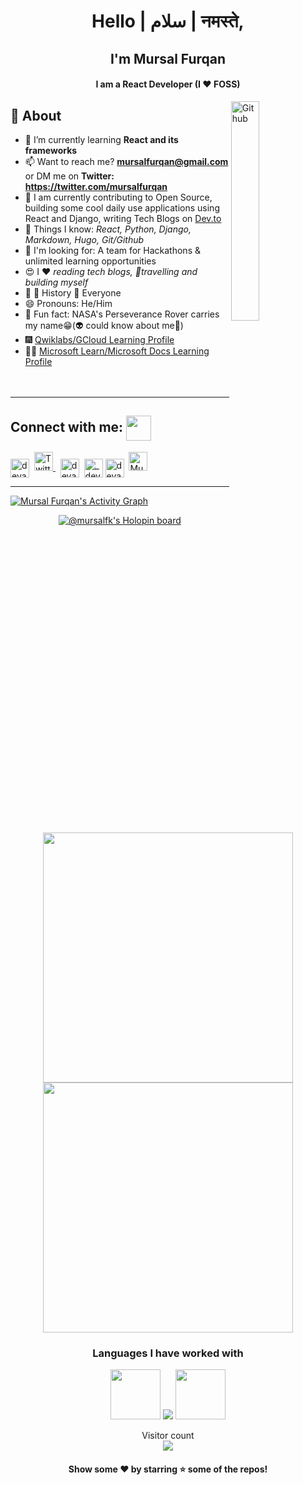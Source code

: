<span color="#000000">
<h1 align="center">Hello | سلام | नमस्ते,</h1>  
<h2 align="center"> I'm Mursal Furqan</h1>
<h4 align="center">I am a React Developer (I ❤️ FOSS)</h2>

<img width="30%" align="right" alt="Github" src="https://user-images.githubusercontent.com/48678280/88862734-4903af80-d201-11ea-968b-9c939d88a37c.gif"/>


## 🧐 About

- 🌱 I’m currently learning **React and its frameworks**
- 📫 Want to reach me? **mursalfurqan@gmail.com** or DM me on **Twitter: https://twitter.com/mursalfurqan**
- 🔭 I am currently contributing to Open Source, building some cool daily use applications using React and Django, writing Tech Blogs on <a href = "https://dev.to/mursalfk/">Dev.to</a>
- 👀 Things I know: <i> React, Python, Django, Markdown, Hugo, Git/Github</i> 
- 👐 I'm looking for: A team for Hackathons &  unlimited learning opportunities
- 😍 I ❤️ <i>reading tech blogs, 💫travelling and building myself</i>
- 💌 💝 History 🙏 Everyone
- 😄 Pronouns: He/Him 
- 🌙 Fun fact: NASA's Perseverance Rover carries my name😁(👽 could know about me🤣) 
- 🎆 [Qwiklabs/GCloud Learning Profile](https://www.qwiklabs.com/public_profiles/e7c9d521-8506-4a4a-bc2e-c718fc91744e)
- 👩‍💻 [Microsoft Learn/Microsoft Docs Learning Profile](https://docs.microsoft.com/en-us/users/mursalfurqan/)  
<br><br>

<hr \>

## Connect with me: <img align="center" src="https://github.com/rajput2107/rajput2107/blob/master/Assets/Handshake.gif" height="40px" />

<p align="left">
<a href="https://www.linkedin.com/in/mursalfurqan/" target="blank"><img align="center" src="img/linkedin.png" alt="devansu-yadav" height="30" width="30" /></a>&nbsp
  <a href="https://twitter.com/mursalfurqan">
    <img src="img/twitter.png" alt="Twitter" width="30" height="30"/>
  </a>&nbsp
<a href="https://www.facebook.com/mursal.furqan" target="blank"><img align="center" src="img/facebook.png" alt="devansu.yadav.5" height="30" width="30" /></a>&nbsp
<a href="https://www.instagram.com/mursalfk/" target="blank"><img align="center" src="img/instagram.png" alt="_devansh_609" height="30" width="30" /></a>
<a href="https://mursalfk.medium.com/" target="blank"><img align="center" src="img/medium.png" alt="devansuyadav" height="30" width="30" /></a>&nbsp
<a href="https://dev.to/mursalfk">
  <img src="https://d2fltix0v2e0sb.cloudfront.net/dev-badge.svg" alt="Mursal Furqan's DEV Community Profile" height="30" width="30">
</a>
</p>


<hr \>

<!-- <div align="center" style="display:flex; width: 100%">
 
[![Top Languages Used](https://github-readme-stats.vercel.app/api/top-langs/?username=mursalfk&layout=compact)](https://github.com/anuraghazra/github-readme-stats)

</div> -->

<a href="https://activity-graph.herokuapp.com/graph?username=mursalfk&bg_color=1F222E&color=ffffff&line=f08c2d&point=444040&area=true&hide_border=true"><img alt="Mursal Furqan's Activity Graph" src="https://activity-graph.herokuapp.com/graph?username=mursalfk&bg_color=1F222E&color=ffffff&line=f08c2d&point=444040&area=true&hide_border=true" /></a>


 <div align="center" width="100%">

[![@mursalfk's Holopin board](https://holopin.io/api/user/board?user=mursalfk)](https://holopin.io/@mursalfk)

 </div>
 
<!--
<h3 align="center"><img src="https://octodex.github.com/images/daftpunktocat-thomas.gif" height="80px" width="80px"> ❤️(Data Science && Machine Learning) <img src ="https://media0.giphy.com/media/M8u539G98rIxYpHnTW/source.gif" width="20px"> <img src="https://octodex.github.com/images/daftpunktocat-guy.gif" height="80px" width="80px"></h3>
-->

<p align="center">
  <img width="400px" src="https://awesome-github-stats.azurewebsites.net/user-stats/mursalfk?cardType=github&theme=github-dark" />
    <img width="400px" src="https://github-readme-streak-stats.herokuapp.com?user=mursalfk&theme=material-palenight&hide_border=true&fire=C77800&ring=7C2AE8&background=1F222E" />
</p>  
  
<h3 align="center">Languages I have worked with</h3>

<p align="center"> 
<img src="https://octodex.github.com/images/daftpunktocat-thomas.gif" height="80px" width="80px"> 
<img src="https://github-readme-stats.vercel.app/api/top-langs?username=mursalfk"/> <img src="https://octodex.github.com/images/daftpunktocat-guy.gif" height="80px" width="80px">
</p>
 

<p align="center"> 
  Visitor count<br>
  <img src="https://profile-counter.glitch.me/mursalfk/count.svg"/>
 </p>

<h4 align="center">Show some ❤️ by starring ⭐ some of the repos!</h4>
</span>
